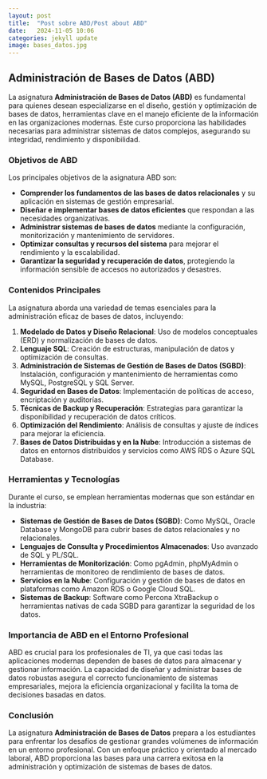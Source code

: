 ```yaml
---
layout: post
title:  "Post sobre ABD/Post about ABD"
date:   2024-11-05 10:06
categories: jekyll update
image: bases_datos.jpg
---
```


## Administración de Bases de Datos (ABD)

La asignatura **Administración de Bases de Datos (ABD)** es fundamental para quienes desean especializarse en el diseño, gestión y optimización de bases de datos, herramientas clave en el manejo eficiente de la información en las organizaciones modernas. Este curso proporciona las habilidades necesarias para administrar sistemas de datos complejos, asegurando su integridad, rendimiento y disponibilidad.

### Objetivos de ABD

Los principales objetivos de la asignatura ABD son:

- **Comprender los fundamentos de las bases de datos relacionales** y su aplicación en sistemas de gestión empresarial.
- **Diseñar e implementar bases de datos eficientes** que respondan a las necesidades organizativas.
- **Administrar sistemas de bases de datos** mediante la configuración, monitorización y mantenimiento de servidores.
- **Optimizar consultas y recursos del sistema** para mejorar el rendimiento y la escalabilidad.
- **Garantizar la seguridad y recuperación de datos**, protegiendo la información sensible de accesos no autorizados y desastres.

### Contenidos Principales

La asignatura aborda una variedad de temas esenciales para la administración eficaz de bases de datos, incluyendo:

1. **Modelado de Datos y Diseño Relacional**: Uso de modelos conceptuales (ERD) y normalización de bases de datos.
2. **Lenguaje SQL**: Creación de estructuras, manipulación de datos y optimización de consultas.
3. **Administración de Sistemas de Gestión de Bases de Datos (SGBD)**: Instalación, configuración y mantenimiento de herramientas como MySQL, PostgreSQL y SQL Server.
4. **Seguridad en Bases de Datos**: Implementación de políticas de acceso, encriptación y auditorías.
5. **Técnicas de Backup y Recuperación**: Estrategias para garantizar la disponibilidad y recuperación de datos críticos.
6. **Optimización del Rendimiento**: Análisis de consultas y ajuste de índices para mejorar la eficiencia.
7. **Bases de Datos Distribuidas y en la Nube**: Introducción a sistemas de datos en entornos distribuidos y servicios como AWS RDS o Azure SQL Database.

### Herramientas y Tecnologías

Durante el curso, se emplean herramientas modernas que son estándar en la industria:

- **Sistemas de Gestión de Bases de Datos (SGBD)**: Como MySQL, Oracle Database y MongoDB para cubrir bases de datos relacionales y no relacionales.
- **Lenguajes de Consulta y Procedimientos Almacenados**: Uso avanzado de SQL y PL/SQL.
- **Herramientas de Monitorización**: Como pgAdmin, phpMyAdmin o herramientas de monitoreo de rendimiento de bases de datos.
- **Servicios en la Nube**: Configuración y gestión de bases de datos en plataformas como Amazon RDS o Google Cloud SQL.
- **Sistemas de Backup**: Software como Percona XtraBackup o herramientas nativas de cada SGBD para garantizar la seguridad de los datos.

### Importancia de ABD en el Entorno Profesional

ABD es crucial para los profesionales de TI, ya que casi todas las aplicaciones modernas dependen de bases de datos para almacenar y gestionar información. La capacidad de diseñar y administrar bases de datos robustas asegura el correcto funcionamiento de sistemas empresariales, mejora la eficiencia organizacional y facilita la toma de decisiones basadas en datos.

### Conclusión

La asignatura **Administración de Bases de Datos** prepara a los estudiantes para enfrentar los desafíos de gestionar grandes volúmenes de información en un entorno profesional. Con un enfoque práctico y orientado al mercado laboral, ABD proporciona las bases para una carrera exitosa en la administración y optimización de sistemas de bases de datos.
